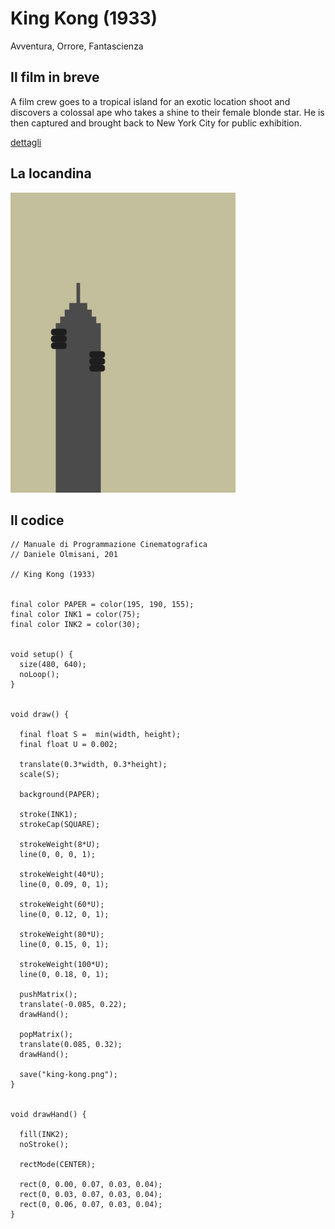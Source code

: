 # King Kong (1933)

Avventura, Orrore, Fantascienza

## Il film in breve
A film crew goes to a tropical island for an exotic location shoot and discovers a colossal ape who takes a shine to their female blonde star. He is then captured and brought back to New York City for public exhibition.

[dettagli](https://www.imdb.com/title/tt0024216/)

## La locandina
<img src="king-kong.png"  width="360px" title="King Kong">


## Il codice
```processing
// Manuale di Programmazione Cinematografica
// Daniele Olmisani, 201

// King Kong (1933)


final color PAPER = color(195, 190, 155);
final color INK1 = color(75);
final color INK2 = color(30);


void setup() {
  size(480, 640);
  noLoop();
}


void draw() {
  
  final float S =  min(width, height);
  final float U = 0.002;
  
  translate(0.3*width, 0.3*height);
  scale(S);
  
  background(PAPER);
  
  stroke(INK1);
  strokeCap(SQUARE);
  
  strokeWeight(8*U);
  line(0, 0, 0, 1);
  
  strokeWeight(40*U);
  line(0, 0.09, 0, 1);
  
  strokeWeight(60*U);
  line(0, 0.12, 0, 1);
  
  strokeWeight(80*U);
  line(0, 0.15, 0, 1);
  
  strokeWeight(100*U);
  line(0, 0.18, 0, 1);
  
  pushMatrix();
  translate(-0.085, 0.22);
  drawHand();
  
  popMatrix();
  translate(0.085, 0.32);
  drawHand();
  
  save("king-kong.png");
}


void drawHand() {
  
  fill(INK2);
  noStroke();
  
  rectMode(CENTER);
  
  rect(0, 0.00, 0.07, 0.03, 0.04);
  rect(0, 0.03, 0.07, 0.03, 0.04);
  rect(0, 0.06, 0.07, 0.03, 0.04);
}
```
